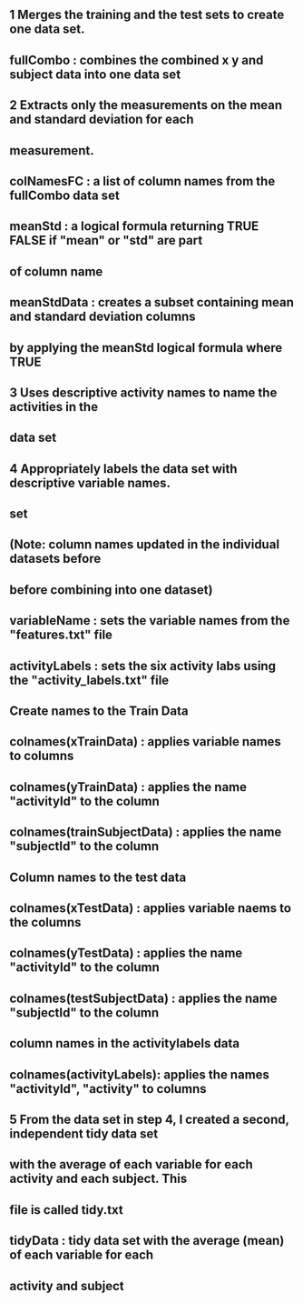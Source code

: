 ## 1 Merges the training and the test sets to create one data set.

## fullCombo : combines the combined x y and subject data into one data set


## 2 Extracts only the measurements on the mean and standard deviation for each 
## measurement. 

## colNamesFC : a list of column names from the fullCombo data set
## meanStd : a logical formula returning TRUE FALSE if "mean" or "std" are part
## of column name
## meanStdData : creates a subset containing mean and standard deviation columns
## by applying the meanStd logical formula where TRUE

## 3 Uses descriptive activity names to name the activities in the
## data set
## 4 Appropriately labels the data set with descriptive variable names.
## set 
## (Note: column names updated in the individual datasets before
## before combining into one dataset)

## variableName : sets the variable names from the "features.txt" file
## activityLabels : sets the six activity labs using the "activity_labels.txt" file

## Create names to the Train Data
## colnames(xTrainData) : applies variable names to columns
## colnames(yTrainData) : applies the name "activityId" to the column
## colnames(trainSubjectData) : applies the name "subjectId" to the column

## Column names to the test data
## colnames(xTestData) : applies variable naems to the columns
## colnames(yTestData) : applies the name "activityId" to the column
## colnames(testSubjectData) : applies the name "subjectId" to the column

## column names in the activitylabels data
## colnames(activityLabels): applies the names "activityId", "activity" to columns


## 5 From the data set in step 4, I created a second, independent tidy data set 
## with the average of each variable for each activity and each subject. This 
## file is called tidy.txt

## tidyData : tidy data set with the average (mean) of each variable for each 
## activity and subject


